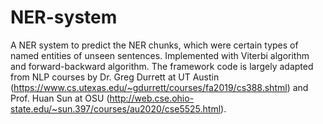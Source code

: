 # NER-system
A NER system to predict the NER chunks, which were certain types of named entities of unseen sentences. Implemented with Viterbi algorithm and forward-backward algorithm.
The framework code is largely adapted from NLP courses by Dr. Greg Durrett at UT Austin (https://www.cs.utexas.edu/~gdurrett/courses/fa2019/cs388.shtml) and Prof. Huan Sun at OSU (http://web.cse.ohio-state.edu/~sun.397/courses/au2020/cse5525.html).
